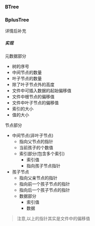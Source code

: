 ### BTree

### BplusTree
详情后补充
##### 实现

元数据部分
* 树的序号
* 中间节点的数量
* 叶子节点的数量
* 除了叶子节点外的高度
* 文件中可插入数据的起始偏移值
* 文件中根节点的偏移值
* 文件中叶子节点的偏移值
* 索引的大小
* 值的大小

节点部分
* 中间节点(非叶子节点)
  * 指向父节点的指针
  * 当前孩子的个数值
  * 索引部分(包含多个索引)
    * 索引值
    * 指向孩子节点指针
* 孩子节点
  * 指向父亲节点的指针
  * 指向前一个孩子节点的指针
  * 指向后一个孩子节点的指针
  * 数据部分
    * 索引值
    * 数据
> 注意,以上的指针其实是文件中的偏移值
